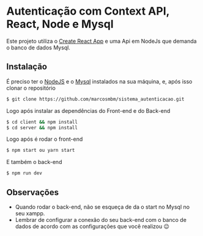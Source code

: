 # Autenticação com Context API, React, Node e Mysql

Este projeto utiliza o [Create React App](https://github.com/facebook/create-react-app) e uma Api em NodeJs que demanda o banco de dados Mysql.

## Instalação
É preciso ter o [NodeJS](https://nodejs.org) e o [Mysql](https://www.apachefriends.org/pt_br/index.html) instalados na sua máquina, e, após isso clonar o repositório 
```sh
$ git clone https://github.com/marcosmbm/sistema_autenticacao.git
```

Logo após instalar as dependências do Front-end e do Back-end
```sh
$ cd client && npm install
$ cd server && npm install
```

Logo após é rodar o front-end
```sh
$ npm start ou yarn start
```

E também o back-end
```sh
$ npm run dev
```

## Observações
<ul>
   <li>Quando rodar o back-end, não se esqueça de da o start no Mysql no seu xampp.</li>
   <li>Lembrar de configurar a conexão do seu back-end com o banco de dados de acordo com as configurações que você realizou 😉</li>
</ul>
